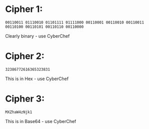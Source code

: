 # Cipher 1:
```
00110011 01110010 01101111 01111000 00110001 00110010 00110011 00110100 00110101 00110110 00110000
```
Clearly binary - use CyberChef
# Cipher 2:
```
32386772616365323831
```
This is in Hex - use CyberChef

# Cipher 3: 
```
MXZhaW4zNjk1
```
This is in Base64 - use CyberChef